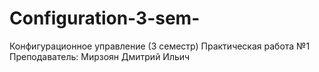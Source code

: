 # Configuration-3-sem-
Конфигурационное управление (3 семестр)
Практическая работа №1
Преподаватель: Мирзоян Дмитрий Ильич
